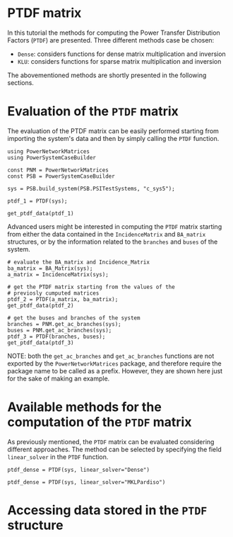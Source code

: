 # PTDF matrix

In this tutorial the methods for computing the Power Transfer Distribution Factors (`PTDF`) are presented.
Three different methods case be chosen:
- `Dense`: considers functions for dense matrix multiplication and inversion
- `KLU`: considers functions for sparse matrix multiplication and inversion

The abovementioned methods are shortly presented in the following sections.

# Evaluation of the `PTDF` matrix

The evaluation of the PTDF matrix can be easily performed starting from importing the system's data and then by simply calling the `PTDF` function.

``` @repl tutorial_PTDF_matrix
using PowerNetworkMatrices
using PowerSystemCaseBuilder

const PNM = PowerNetworkMatrices
const PSB = PowerSystemCaseBuilder

sys = PSB.build_system(PSB.PSITestSystems, "c_sys5");

ptdf_1 = PTDF(sys);

get_ptdf_data(ptdf_1)
```

Advanced users might be interested in computing the `PTDF` matrix starting from either the data contained in the `IncidenceMatrix` and `BA_matrix` structures, or by the information related to the `branches` and `buses` of the system.

``` @repl tutorial_PTDF_matrix
# evaluate the BA_matrix and Incidence_Matrix
ba_matrix = BA_Matrix(sys);
a_matrix = IncidenceMatrix(sys);

# get the PTDF matrix starting from the values of the 
# previosly cumputed matrices
ptdf_2 = PTDF(a_matrix, ba_matrix);
get_ptdf_data(ptdf_2)

# get the buses and branches of the system
branches = PNM.get_ac_branches(sys);
buses = PNM.get_ac_branches(sys);
ptdf_3 = PTDF(branches, buses);
get_ptdf_data(ptdf_3)
```

NOTE: both the `get_ac_branches` and `get_ac_branches` functions are not exported by the `PowerNetworkMatrices` package, and therefore require the package name to be called as a prefix. However, they are shown here just for the sake of making an example.

# Available methods for the computation of the `PTDF` matrix

As previously mentioned, the `PTDF` matrix can be evaluated considering different approaches. The method can be selected by specifying the field `linear_solver` in the `PTDF` function.

``` @repl tutorial_PTDF_matrix
ptdf_dense = PTDF(sys, linear_solver="Dense")

ptdf_dense = PTDF(sys, linear_solver="MKLPardiso")
```

# Accessing data stored in the `PTDF` structure

# 